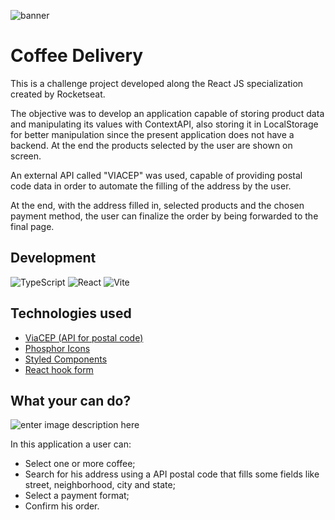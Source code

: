 ![banner](https://res.cloudinary.com/dloadb2bx/image/upload/v1661720807/Capa_2_spwvmu.png)

# Coffee Delivery
This is a challenge project developed along the React JS specialization created by Rocketseat.

 The objective was to develop an application capable of storing product data and manipulating its values with ContextAPI, also storing it in LocalStorage for better manipulation since the present application does not have a backend. At the end the products selected by the user are shown on screen.

An external API called "VIACEP" was used, capable of providing postal code data in order to automate the filling of the address by the user.

At the end, with the address filled in, selected products and the chosen payment method, the user can finalize the order by being forwarded to the final page.

## Development

![TypeScript](https://img.shields.io/badge/typescript-%23007ACC.svg?style=for-the-badge&logo=typescript&logoColor=white) ![React](https://img.shields.io/badge/react-%2320232a.svg?style=for-the-badge&logo=react&logoColor=%2361DAFB) ![Vite](https://img.shields.io/badge/vite-%23646CFF.svg?style=for-the-badge&logo=vite&logoColor=white)


## Technologies used

 - [ViaCEP (API for postal code)](https://viacep.com.br/)
 - [Phosphor Icons](https://phosphoricons.com/)
 - [Styled Components](https://styled-components.com/)
 - [React hook form](https://react-hook-form.com/)

## What your can do?
![enter image description here](https://res.cloudinary.com/dloadb2bx/image/upload/v1662829106/coffee2_c0sj5g.png)

In this application a user can:

 - Select one or more coffee;
 - Search for his address using a API postal code that fills some fields like street, neighborhood, city and state;
 - Select a payment format;
 - Confirm his order.
